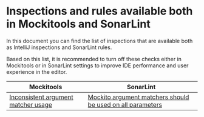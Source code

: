 # Inspections and rules available both in Mockitools and SonarLint

In this document you can find the list of inspections that are available both as IntelliJ inspections and SonarLint rules.

Based on this list, it is recommended to turn off these checks either in Mockitools or in SonarLint settings to improve IDE performance
and user experience in the editor.

| Mockitools                                                                                              | SonarLint                                                                                                               |
|---------------------------------------------------------------------------------------------------------|-------------------------------------------------------------------------------------------------------------------------|
| [Inconsistent argument matcher usage](argument_matching_capture.md#inconsistent-argument-matcher-usage) | [Mockito argument matchers should be used on all parameters](https://rules.sonarsource.com/java/tag/mockito/RSPEC-6073) |
